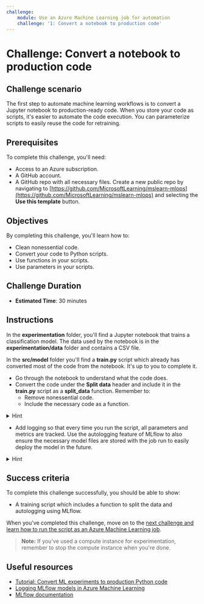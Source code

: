 ```yaml
---
challenge:
    module: Use an Azure Machine Learning job for automation
    challenge: '1: Convert a notebook to production code'
---
```


# Challenge: Convert a notebook to production code

## Challenge scenario

The first step to automate machine learning workflows is to convert a Jupyter notebook to production-ready code. When you store your code as scripts, it's easier to automate the code execution. You can parameterize scripts to easily reuse the code for retraining. 

## Prerequisites

To complete this challenge, you'll need:

- Access to an Azure subscription.
- A GitHub account.
- A GitHub repo with all necessary files. Create a new public repo by navigating to [https://github.com/MicrosoftLearning/mslearn-mlops](https://github.com/MicrosoftLearning/mslearn-mlops) and selecting the **Use this template** button. 

## Objectives

By completing this challenge, you'll learn how to:

- Clean nonessential code.
- Convert your code to Python scripts.
- Use functions in your scripts.
- Use parameters in your scripts.

## Challenge Duration

- **Estimated Time**: 30 minutes

## Instructions

In the **experimentation** folder, you'll find a Jupyter notebook that trains a classification model. The data used by the notebook is in the **experimentation/data** folder and contains a CSV file. 

In the **src/model** folder you'll find a **train.py** script which already has converted most of the code from the notebook. It's up to you to complete it. 

- Go through the notebook to understand what the code does. 
- Convert the code under the **Split data** header and include it in the **train.py** script as a **split_data** function. Remember to:
    - Remove nonessential code.
    - Include the necessary code as a function.

<details>
<summary>Hint</summary>
<br/>
The split_data function is already included in the main function. You only need to add the function itself with the required inputs and outputs underneath the comment **TO DO: add function to split data**. 
</details>

- Add logging so that every time you run the script, all parameters and metrics are tracked. Use the autologging feature of MLflow to also ensure the necessary model files are stored with the job run to easily deploy the model in the future.

<details>
<summary>Hint</summary>
<br/>
MLflow is an open source library for tracking and managing machine learning models. You can use it to track custom metrics. However, since the current model is trained with the common Scikit-learn library, you can also use autologging. By enabling autologging, using `mlflow.autolog()` all parameters, metrics, and model files will automatically be stored with your job run. Enable autologging in the main function under **TO DO: enable autologging**.
</details>

## Success criteria

To complete this challenge successfully, you should be able to show:

- A training script which includes a function to split the data and autologging using MLflow.

When you've completed this challenge, move on to the [next challenge and learn how to run the script as an Azure Machine Learning job](02-aml-job.md).

> **Note:**
> If you've used a compute instance for experimentation, remember to stop the compute instance when you're done. 

## Useful resources

- [Tutorial: Convert ML experiments to production Python code](https://docs.microsoft.com/azure/machine-learning/tutorial-convert-ml-experiment-to-production)
- [Logging MLflow models in Azure Machine Learning](https://docs.microsoft.com/azure/machine-learning/how-to-log-mlflow-models)
- [MLflow documentation](https://www.mlflow.org/docs/latest/python_api/mlflow.html)